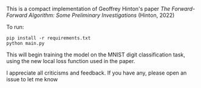 This is a compact implementation of Geoffrey Hinton's paper *The Forward-Forward Algorithm: Some Preliminary Investigations* (Hinton, 2022)

To run:

```
pip install -r requirements.txt
python main.py
```

This will begin training the model on the MNIST digit classification task, using the new local loss function used in the paper.

I appreciate all criticisms and feedback. If you have any, please open an issue to let me know

